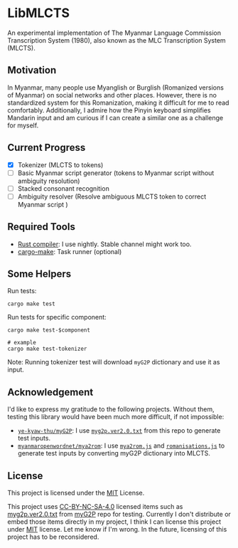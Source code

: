 # LibMLCTS

An experimental implementation of The Myanmar Language Commission Transcription System (1980), also known as the MLC Transcription System (MLCTS).

## Motivation

In Myanmar, many people use Myanglish or Burglish (Romanized versions of Myanmar) on social networks and other places.
However, there is no standardized system for this Romanization, making it difficult for me to read comfortably.
Additionally, I admire how the Pinyin keyboard simplifies Mandarin input and am curious if I can create a similar one as a challenge for myself.

## Current Progress

- [x] Tokenizer (MLCTS to tokens)
- [ ] Basic Myanmar script generator (tokens to Myanmar script without ambiguity resolution)
- [ ] Stacked consonant recognition
- [ ] Ambiguity resolver (Resolve ambiguous MLCTS token to correct Myanmar script )

## Required Tools

- [Rust compiler](https://www.rust-lang.org/): I use nightly. Stable channel might work too.
- [cargo-make](https://mise.jdx.dev/): Task runner (optional)

## Some Helpers

Run tests:

```
cargo make test
```

Run tests for specific component:

```
cargo make test-$component

# example
cargo make test-tokenizer
```

Note: Running tokenizer test will download `myG2P` dictionary and use it as input.

## Acknowledgement

I'd like to express my gratitude to the following projects. Without them, testing this library would have been much more difficult, if not impossible:

- [`ye-kyaw-thu/myG2P`](https://github.com/ye-kyaw-thu/myG2P): I use [`myg2p.ver2.0.txt`](https://github.com/ye-kyaw-thu/myG2P/blob/master/ver2/myg2p.ver2.0.txt) from this repo to generate test inputs.
- [`myanmaropenwordnet/mya2rom`](https://github.com/myanmaropenwordnet/mya2rom): I use [`mya2rom.js`](https://github.com/myanmaropenwordnet/mya2rom/blob/master/mya2rom.js) and [`romanisations.js`](https://github.com/myanmaropenwordnet/mya2rom/blob/master/romanisations.js) to generate test inputs by converting myG2P dictionary into MLCTS.

## License

This project is licensed under the [MIT](LICENSE) License.

This project uses [CC-BY-NC-SA-4.0](https://creativecommons.org/licenses/by-nc-sa/4.0/) licensed items such as [myg2p.ver2.0.txt](https://github.com/ye-kyaw-thu/myG2P/blob/master/ver2/myg2p.ver2.0.txt) from [myG2P](https://github.com/ye-kyaw-thu/myG2P) repo for testing. Currently I don't distribute or embed those items directly in my project, I think I can license this project under [MIT](LICENSE) license. Let me know if I'm wrong. In the future, licensing of this project has to be reconsidered.
